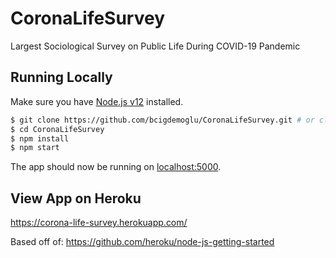 # CoronaLifeSurvey
Largest Sociological Survey on Public Life During COVID-19 Pandemic

## Running Locally

Make sure you have [Node.js v12](http://nodejs.org/) installed.

```sh
$ git clone https://github.com/bcigdemoglu/CoronaLifeSurvey.git # or clone your own fork
$ cd CoronaLifeSurvey
$ npm install
$ npm start
```

The app should now be running on [localhost:5000](http://localhost:5000/).

## View App on Heroku

https://corona-life-survey.herokuapp.com/

Based off of: https://github.com/heroku/node-js-getting-started
